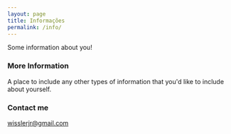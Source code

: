 ```yaml
---
layout: page
title: Informações
permalink: /info/
---
```


Some information about you!

### More Information

A place to include any other types of information that you'd like to include about yourself.

### Contact me

[wisslerjr@gmail.com](mailto:wisslerjr@gmail.com)
